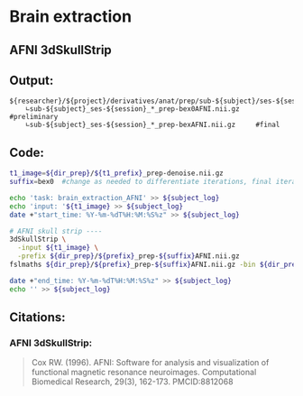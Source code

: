 # Brain extraction
## AFNI 3dSkullStrip
## Output:
```
${researcher}/${project}/derivatives/anat/prep/sub-${subject}/ses-${session}/
    ∟sub-${subject}_ses-${session}_*_prep-bex0AFNI.nii.gz     #preliminary
    ∟sub-${subject}_ses-${session}_*_prep-bexAFNI.nii.gz     #final
```
## Code:
```bash
t1_image=${dir_prep}/${t1_prefix}_prep-denoise.nii.gz
suffix=bex0  #change as needed to differentiate iterations, final iteration is bex (no number)

echo 'task: brain_extraction_AFNI' >> ${subject_log}
echo 'input: '${t1_image} >> ${subject_log}
date +"start_time: %Y-%m-%dT%H:%M:%S%z" >> ${subject_log}

# AFNI skull strip ----
3dSkullStrip \
  -input ${t1_image} \
  -prefix ${dir_prep}/${prefix}_prep-${suffix}AFNI.nii.gz
fslmaths ${dir_prep}/${prefix}_prep-${suffix}AFNI.nii.gz -bin ${dir_prep}/${prefix}_prep-${suffix}AFNI.nii.gz

date +"end_time: %Y-%m-%dT%H:%M:%S%z" >> ${subject_log}
echo '' >> ${subject_log}
```

## Citations:
### AFNI 3dSkullStrip:
>Cox RW. (1996). AFNI: Software for analysis and visualization of functional magnetic resonance neuroimages. Computational Biomedical Research, 29(3), 162-173. PMCID:8812068
